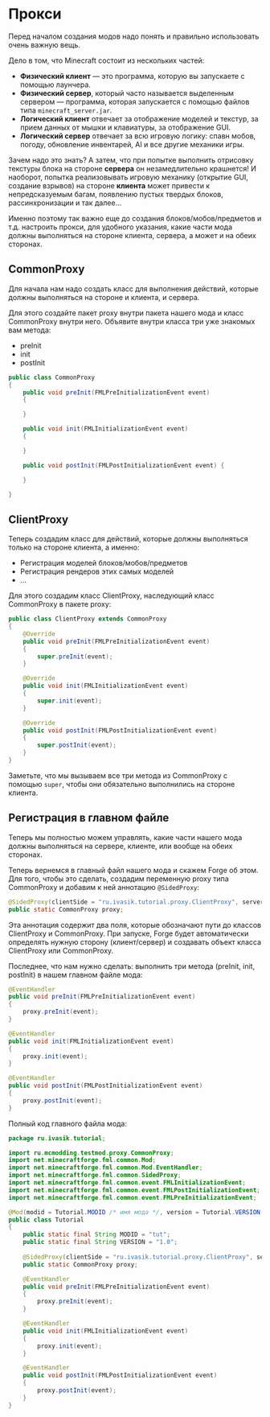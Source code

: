 # Прокси

Перед началом создания модов надо понять и правильно использовать очень важную вещь.

Дело в том, что Minecraft состоит из нескольких частей:

* **Физический клиент** — это программа, которую вы запускаете с помощью лаунчера.
* **Физический сервер**, который часто называется выделенным сервером — программа, которая запускается с помощью файлов типа
`minecraft_server.jar`.
* **Логический клиент** отвечает за отображение моделей и текстур, за прием данных от мышки и клавиатуры, за отображение GUI.
* **Логический сервер** отвечает за всю игровую логику: спавн мобов, погоду, обновление инвентарей, AI и все другие механики игры.

Зачем надо это знать? А затем, что при попытке выполнить отрисовку текстуры блока на стороне **сервера** он незамедлительно крашнется!
И наоборот, попытка реализовывать игровую механику (открытие GUI, создание взрывов) на стороне **клиента** может привести к
непредсказуемым багам, появлению пустых твердых блоков, рассинхронизации и так далее...

Именно поэтому так важно еще до создания блоков/мобов/предметов и т.д. настроить прокси, для удобного указания, какие
части мода должны выполняться на стороне клиента, сервера, а может и на обеих сторонах.

## CommonProxy

Для начала нам надо создать класс для выполнения действий, которые должны выполняться на стороне и клиента, и сервера.

Для этого создайте пакет proxy внутри пакета нашего мода и класс CommonProxy внутри него. Объявите внутри класса три уже знакомых вам
метода:

* preInit
* init
* postInit

```java
public class CommonProxy
{
    public void preInit(FMLPreInitializationEvent event)
    {

    }

    public void init(FMLInitializationEvent event)
    {

    }

    public void postInit(FMLPostInitializationEvent event) {

    }

}
```

## ClientProxy

Теперь создадим класс для действий, которые должны выполняться только на стороне клиента, а именно:

* Регистрация моделей блоков/мобов/предметов
* Регистрация рендеров этих самых моделей
* ...

Для этого создадим класс ClientProxy, наследующий класс CommonProxy в пакете proxy:

```java
public class ClientProxy extends CommonProxy
{
    @Override
    public void preInit(FMLPreInitializationEvent event)
    {
        super.preInit(event);
    }

    @Override
    public void init(FMLInitializationEvent event)
    {
        super.init(event);
    }

    @Override
    public void postInit(FMLPostInitializationEvent event)
    {
        super.postInit(event);
    }
}
```

Заметьте, что мы вызываем все три метода из CommonProxy с помощью `super`, чтобы они обязательно выполнились на стороне клиента.

## Регистрация в главном файле

Теперь мы полностью можем управлять, какие части нашего мода должны выполняться на сервере, клиенте, или вообще на обеих сторонах.

Теперь вернемся в главный файл нашего мода и скажем Forge об этом. Для того, чтобы это сделать, создадим переменную proxy типа CommonProxy
и добавим к ней аннотацию `@SidedProxy`:

```java
@SidedProxy(clientSide = "ru.ivasik.tutorial.proxy.ClientProxy", serverSide = "ru.ivasik.tutorial.proxy.CommonProxy")
public static CommonProxy proxy;
```

Эта аннотация содержит два поля, которые обозначают пути до классов ClientProxy и CommonProxy. При запуске, Forge будет
автоматически определять нужную сторону (клиент/сервер) и создавать объект класса ClientProxy или CommonProxy.

Последнее, что нам нужно сделать: выполнить три метода (preInit, init, postInit) в нашем главном файле мода:

```java
@EventHandler
public void preInit(FMLPreInitializationEvent event)
{
    proxy.preInit(event);
}

@EventHandler
public void init(FMLInitializationEvent event)
{
    proxy.init(event);
}

@EventHandler
public void postInit(FMLPostInitializationEvent event)
{
    proxy.postInit(event);
}
```

Полный код главного файла мода:

```java
package ru.ivasik.tutorial;

import ru.mcmodding.testmod.proxy.CommonProxy;
import net.minecraftforge.fml.common.Mod;
import net.minecraftforge.fml.common.Mod.EventHandler;
import net.minecraftforge.fml.common.SidedProxy;
import net.minecraftforge.fml.common.event.FMLInitializationEvent;
import net.minecraftforge.fml.common.event.FMLPostInitializationEvent;
import net.minecraftforge.fml.common.event.FMLPreInitializationEvent;

@Mod(modid = Tutorial.MODID /* имя мода */, version = Tutorial.VERSION /* его версия */)
public class Tutorial
{
    public static final String MODID = "tut";
    public static final String VERSION = "1.0";
    
    @SidedProxy(clientSide = "ru.ivasik.tutorial.proxy.ClientProxy", serverSide = "ru.ivasik.tutorial.proxy.CommonProxy")
    public static CommonProxy proxy;

    @EventHandler
    public void preInit(FMLPreInitializationEvent event)
    {
        proxy.preInit(event);
    }

    @EventHandler
    public void init(FMLInitializationEvent event)
    {
        proxy.init(event);
    }

    @EventHandler
    public void postInit(FMLPostInitializationEvent event) 
    {
        proxy.postInit(event);
    }
}
```
